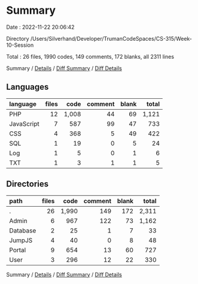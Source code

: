 # Summary

Date : 2022-11-22 20:06:42

Directory /Users/Silverhand/Developer/TrumanCodeSpaces/CS-315/Week-10-Session

Total : 26 files,  1990 codes, 149 comments, 172 blanks, all 2311 lines

Summary / [Details](details.md) / [Diff Summary](diff.md) / [Diff Details](diff-details.md)

## Languages
| language | files | code | comment | blank | total |
| :--- | ---: | ---: | ---: | ---: | ---: |
| PHP | 12 | 1,008 | 44 | 69 | 1,121 |
| JavaScript | 7 | 587 | 99 | 47 | 733 |
| CSS | 4 | 368 | 5 | 49 | 422 |
| SQL | 1 | 19 | 0 | 5 | 24 |
| Log | 1 | 5 | 0 | 1 | 6 |
| TXT | 1 | 3 | 1 | 1 | 5 |

## Directories
| path | files | code | comment | blank | total |
| :--- | ---: | ---: | ---: | ---: | ---: |
| . | 26 | 1,990 | 149 | 172 | 2,311 |
| Admin | 6 | 967 | 122 | 73 | 1,162 |
| Database | 2 | 25 | 1 | 7 | 33 |
| JumpJS | 4 | 40 | 0 | 8 | 48 |
| Portal | 9 | 654 | 13 | 60 | 727 |
| User | 3 | 296 | 12 | 22 | 330 |

Summary / [Details](details.md) / [Diff Summary](diff.md) / [Diff Details](diff-details.md)